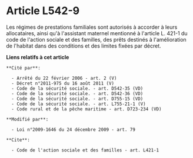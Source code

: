 # Article L542-9

Les régimes de prestations familiales sont autorisés à accorder à leurs allocataires, ainsi qu'à l'assistant maternel
mentionné à l'article L. 421-1 du code de l'action sociale et des familles, des prêts destinés à l'amélioration de l'habitat
dans des conditions et des limites fixées par décret.

**Liens relatifs à cet article**

	**Cité par**:

	  - Arrêté du 22 février 2006 - art. 2 (V)
	  - Décret n°2011-975 du 16 août 2011 (V)
	  - Code de la sécurité sociale. - art. D542-35 (VD)
	  - Code de la sécurité sociale. - art. D542-36 (VD)
	  - Code de la sécurité sociale. - art. D755-15 (VD)
	  - Code de la sécurité sociale. - art. L755-21-1 (V)
	  - Code rural et de la pêche maritime - art. D723-234 (VD)

	**Modifié par**:

	  - Loi n°2009-1646 du 24 décembre 2009 - art. 79

	**Cite**:

	  - Code de l'action sociale et des familles - art. L421-1
